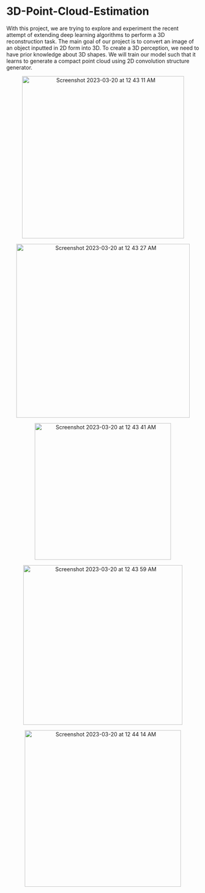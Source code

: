 # 3D-Point-Cloud-Estimation

With this project, we are trying to explore and experiment the recent attempt of extending deep learning algorithms to perform a 3D reconstruction task. The main goal of our project is to convert an image of an object inputted in 2D form into 3D. To create a 3D perception, we need to have prior knowledge about 3D shapes. We will train our model such that it learns to generate a compact point cloud using 2D convolution structure generator.

<p align="center">

<img width="423" alt="Screenshot 2023-03-20 at 12 43 11 AM" src="https://user-images.githubusercontent.com/70463887/226248815-893d4a02-21ef-4459-a80e-91a1c3afcb48.png" align=center>

</p>
<p align="center">

<img width="453" alt="Screenshot 2023-03-20 at 12 43 27 AM" src="https://user-images.githubusercontent.com/70463887/226248854-8c98510c-5546-41cd-8cdd-3d38579d2d7e.png">
</p>

<p align="center">


<img width="356" alt="Screenshot 2023-03-20 at 12 43 41 AM" src="https://user-images.githubusercontent.com/70463887/226248873-415a295d-5920-4218-ac0d-85631a4530a5.png">
</p>

<p align="center">


<img width="416" alt="Screenshot 2023-03-20 at 12 43 59 AM" src="https://user-images.githubusercontent.com/70463887/226248907-c2493293-78c4-418f-8cdf-9a24c44559c8.png">
</p>

<p align="center">


<img width="408" alt="Screenshot 2023-03-20 at 12 44 14 AM" src="https://user-images.githubusercontent.com/70463887/226248940-79699ef8-5c2f-420f-a2ea-c9370b4fcbf6.png">
</p>
